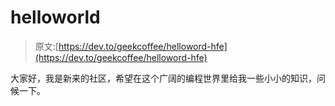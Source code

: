 # helloworld

> 原文:[https://dev.to/geekcoffee/helloword-hfe](https://dev.to/geekcoffee/helloword-hfe)

大家好，我是新来的社区，希望在这个广阔的编程世界里给我一些小小的知识，问候一下。